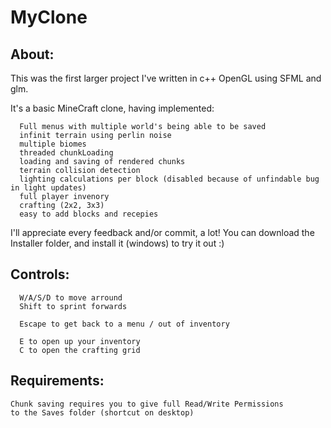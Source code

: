 # MyClone
## About:

  This was the first larger project I've written in c++ OpenGL using SFML and glm.
  
  It's a basic MineCraft clone, having implemented:
      
      Full menus with multiple world's being able to be saved
      infinit terrain using perlin noise
      multiple biomes
      threaded chunkLoading
      loading and saving of rendered chunks
      terrain collision detection
      lighting calculations per block (disabled because of unfindable bug in light updates)
      full player invenory
      crafting (2x2, 3x3)
      easy to add blocks and recepies   

  I'll appreciate every feedback and/or commit, a lot!
  You can download the Installer folder, and install it (windows) to try it out :)

## Controls:
	
	  W/A/S/D to move arround
	  Shift to sprint forwards
	  
	  Escape to get back to a menu / out of inventory
	  
	  E to open up your inventory
	  C to open the crafting grid
	
	
## Requirements:
	
    Chunk saving requires you to give full Read/Write Permissions 
    to the Saves folder (shortcut on desktop)
